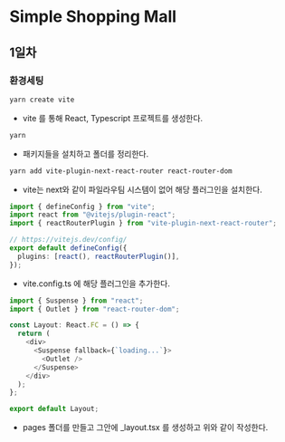 # Simple Shopping Mall

## 1일차

### 환경세팅

```bash
yarn create vite
```

- vite 를 통해 React, Typescript 프로젝트를 생성한다.

```bash
yarn
```

- 패키지들을 설치하고 폴더를 정리한다.

```bash
yarn add vite-plugin-next-react-router react-router-dom
```

- vite는 next와 같이 파일라우팀 시스템이 없어 해당 플러그인을 설치한다.

```typescript
import { defineConfig } from "vite";
import react from "@vitejs/plugin-react";
import { reactRouterPlugin } from "vite-plugin-next-react-router";

// https://vitejs.dev/config/
export default defineConfig({
  plugins: [react(), reactRouterPlugin()],
});
```

- vite.config.ts 에 해당 플러그인을 추가한다.

```typescript
import { Suspense } from "react";
import { Outlet } from "react-router-dom";

const Layout: React.FC = () => {
  return (
    <div>
      <Suspense fallback={`loading...`}>
        <Outlet />
      </Suspense>
    </div>
  );
};

export default Layout;
```

- pages 폴더를 만들고 그안에 \_layout.tsx 를 생성하고 위와 같이 작성한다.
